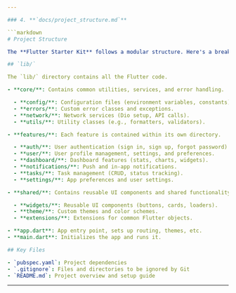 ```yaml
---

### 4. **`docs/project_structure.md`**

```markdown
# Project Structure

The **Flutter Starter Kit** follows a modular structure. Here's a breakdown of the folders and files:

## `lib/`

The `lib/` directory contains all the Flutter code.

- **core/**: Contains common utilities, services, and error handling.

  - **config/**: Configuration files (environment variables, constants).
  - **errors/**: Custom error classes and exceptions.
  - **network/**: Network services (Dio setup, API calls).
  - **utils/**: Utility classes (e.g., formatters, validators).

- **features/**: Each feature is contained within its own directory.

  - **auth/**: User authentication (sign in, sign up, forgot password).
  - **user/**: User profile management, settings, and preferences.
  - **dashboard/**: Dashboard features (stats, charts, widgets).
  - **notifications/**: Push and in-app notifications.
  - **tasks/**: Task management (CRUD, status tracking).
  - **settings/**: App preferences and user settings.

- **shared/**: Contains reusable UI components and shared functionality.

  - **widgets/**: Reusable UI components (buttons, cards, loaders).
  - **theme/**: Custom themes and color schemes.
  - **extensions/**: Extensions for common Flutter objects.

- **app.dart**: App entry point, sets up routing, themes, etc.
- **main.dart**: Initializes the app and runs it.

## Key Files

- `pubspec.yaml`: Project dependencies
- `.gitignore`: Files and directories to be ignored by Git
- `README.md`: Project overview and setup guide
```
 
---
```

